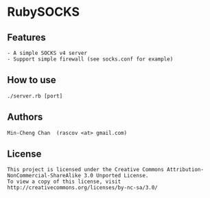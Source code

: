 RubySOCKS
=========

Features
--------
	- A simple SOCKS v4 server
	- Support simple firewall (see socks.conf for example)

How to use
----------
	./server.rb [port]

Authors
-------
	Min-Cheng Chan	(rascov <at> gmail.com)

License
-------
	This project is licensed under the Creative Commons Attribution-NonCommercial-ShareAlike 3.0 Unported License.
	To view a copy of this license, visit http://creativecommons.org/licenses/by-nc-sa/3.0/
